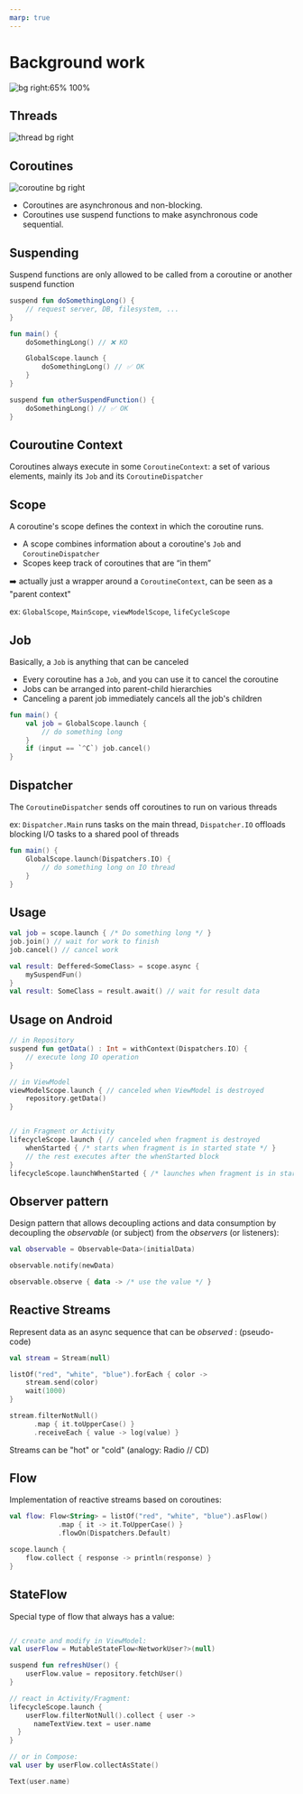 ```yaml
---
marp: true
---
```


<!-- headingDivider: 2 -->

# Background work

![bg right:65% 100%](../assets/jetpack.svg)

## Threads

![thread bg right](../assets/thread.png)

## Coroutines

![coroutine bg right](../assets/coroutine.png)

- Coroutines are asynchronous and non-blocking.
- Coroutines use suspend functions to make asynchronous code sequential.

## Suspending

Suspend functions are only allowed to be called from a coroutine or another suspend function

```kotlin
suspend fun doSomethingLong() {
    // request server, DB, filesystem, ...
}

fun main() {
    doSomethingLong() // ❌ KO

    GlobalScope.launch {
        doSomethingLong() // ✅ OK
    }
}

suspend fun otherSuspendFunction() {
    doSomethingLong() // ✅ OK
}
```

## Couroutine Context

Coroutines always execute in some `CoroutineContext`: a set of various elements, mainly its `Job` and its `CoroutineDispatcher`

## Scope

A coroutine's scope defines the context in which the coroutine runs.

- A scope combines information about a coroutine's `Job` and `CoroutineDispatcher`
- Scopes keep track of coroutines that are “in them”

➡️ actually just a wrapper around a `CoroutineContext`, can be seen as a "parent context"

ex: `GlobalScope`, `MainScope`, `viewModelScope`, `lifeCycleScope`

## Job

Basically, a `Job` is anything that can be canceled

- Every coroutine has a `Job`, and you can use it to cancel the coroutine
- Jobs can be arranged into parent-child hierarchies
- Canceling a parent job immediately cancels all the job's children

```kotlin
fun main() {
    val job = GlobalScope.launch {
        // do something long
    }
    if (input == `^C`) job.cancel()
}
```

## Dispatcher

The `CoroutineDispatcher` sends off coroutines to run on various threads

ex: `Dispatcher.Main` runs tasks on the main thread, `Dispatcher.IO` offloads blocking I/O tasks to a shared pool of threads

```kotlin
fun main() {
    GlobalScope.launch(Dispatchers.IO) {
        // do something long on IO thread
    }
}
```

## Usage

```kotlin
val job = scope.launch { /* Do something long */ }
job.join() // wait for work to finish
job.cancel() // cancel work

val result: Deffered<SomeClass> = scope.async {
    mySuspendFun()
}
val result: SomeClass = result.await() // wait for result data
```

## Usage on Android

```kotlin
// in Repository
suspend fun getData() : Int = withContext(Dispatchers.IO) {
    // execute long IO operation
}

// in ViewModel
viewModelScope.launch { // canceled when ViewModel is destroyed
    repository.getData()
}


// in Fragment or Activity
lifecycleScope.launch { // canceled when fragment is destroyed
    whenStarted { /* starts when fragment is in started state */ }
    // the rest executes after the whenStarted block
}
lifecycleScope.launchWhenStarted { /* launches when fragment is in started state */ }
```

## Observer pattern

Design pattern that allows decoupling actions and data consumption by decoupling the _observable_ (or subject) from the _observers_ (or listeners):

```kotlin
val observable = Observable<Data>(initialData)

observable.notify(newData)

observable.observe { data -> /* use the value */ }
```

## Reactive Streams

Represent data as an async sequence that can be _observed_ : (pseudo-code)

```kotlin
val stream = Stream(null)

listOf("red", "white", "blue").forEach { color ->
    stream.send(color)
    wait(1000)
}

stream.filterNotNull()
      .map { it.toUpperCase() }
      .receiveEach { value -> log(value) }
```

Streams can be "hot" or "cold" (analogy: Radio // CD)

## Flow

Implementation of reactive streams based on coroutines:

```kotlin
val flow: Flow<String> = listOf("red", "white", "blue").asFlow()
            .map { it -> it.ToUpperCase() }
            .flowOn(Dispatchers.Default)

scope.launch {
    flow.collect { response -> println(response) }
}
```

## StateFlow

Special type of flow that always has a value:

```kotlin

// create and modify in ViewModel:
val userFlow = MutableStateFlow<NetworkUser?>(null)

suspend fun refreshUser() {
    userFlow.value = repository.fetchUser()
}

// react in Activity/Fragment:
lifecycleScope.launch {
    userFlow.filterNotNull().collect { user ->
      nameTextView.text = user.name
  }
}

// or in Compose:
val user by userFlow.collectAsState()

Text(user.name)

```
